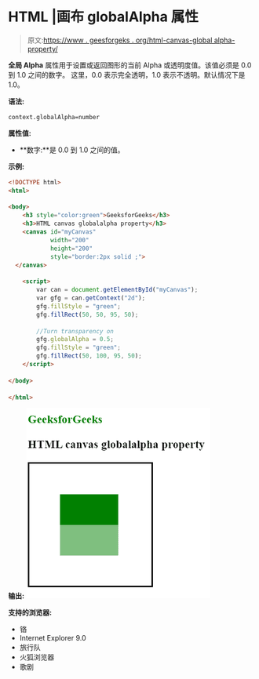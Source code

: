 # HTML |画布 globalAlpha 属性

> 原文:[https://www . geesforgeks . org/html-canvas-global alpha-property/](https://www.geeksforgeeks.org/html-canvas-globalalpha-property/)

**全局 Alpha** 属性用于设置或返回图形的当前 Alpha 或透明度值。该值必须是 0.0 到 1.0 之间的数字。
这里，0.0 表示完全透明，1.0 表示不透明。默认情况下是 1.0。

**语法:**

```html
context.globalAlpha=number

```

**属性值:**

*   **数字:**是 0.0 到 1.0 之间的值。

**示例:**

```html
<!DOCTYPE html>
<html>

<body>
    <h3 style="color:green">GeeksforGeeks</h3>
    <h3>HTML canvas globalalpha property</h3>
    <canvas id="myCanvas"
            width="200"
            height="200" 
            style="border:2px solid ;">
  </canvas>

    <script>
        var can = document.getElementById("myCanvas");
        var gfg = can.getContext("2d");
        gfg.fillStyle = "green";
        gfg.fillRect(50, 50, 95, 50);

        //Turn transparency on
        gfg.globalAlpha = 0.5;
        gfg.fillStyle = "green";
        gfg.fillRect(50, 100, 95, 50);
    </script>

</body>

</html>
```

**输出:**
![](img/506fcee121e0dc48d1d568629ca71035.png)

**支持的浏览器:**

*   铬
*   Internet Explorer 9.0
*   旅行队
*   火狐浏览器
*   歌剧